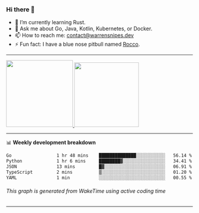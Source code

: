 ### Hi there 👋

- 🌱 I’m currently learning Rust.
- 💬 Ask me about Go, Java, Kotlin, Kubernetes, or Docker.
- 📫 How to reach me: contact@warrensnipes.dev
- ⚡ Fun fact: I have a blue nose pitbull named [Rocco](https://i.imgur.com/iLsSCKu.jpg).

-------


<a href="https://github.com/LockedThread/LockedThread">
  <img height="180em" src="https://github-readme-stats.vercel.app/api?username=LockedThread&theme=transparent&bg_color=00000000&show_icons=true&count_private=true" />
  <img height="174em" src="https://github-readme-stats.vercel.app/api/top-langs?username=LockedThread&theme=transparent&layout=compact&hide_progress=true&bg_color=00000000" />
  </a>

-------

📊 **Weekly development breakdown**
<!--START_SECTION:waka-->

```txt
Go                 1 hr 48 mins    ██████████████░░░░░░░░░░░   56.14 %
Python             1 hr 6 mins     ████████▓░░░░░░░░░░░░░░░░   34.41 %
JSON               13 mins         █▓░░░░░░░░░░░░░░░░░░░░░░░   06.91 %
TypeScript         2 mins          ▒░░░░░░░░░░░░░░░░░░░░░░░░   01.20 %
YAML               1 min           ░░░░░░░░░░░░░░░░░░░░░░░░░   00.55 %
```

<!--END_SECTION:waka-->
###### *This graph is generated from WakeTime using active coding time*
-------
